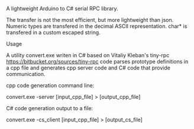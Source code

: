 A lightweight Arduino to C# serial RPC library.

The transfer is not the most efficient, but more lightweight than json.
Numeric types are transfered in the decimal ASCII representation.
char* is transfered in a custom escaped string.

Usage

A utility convert.exe writen in C# based on Vitaliy Kleban's tiny-rpc https://bitbucket.org/sources/tiny-rpc code parses prototype definitions in a cpp file and generates cpp server code and  C# code that provide communication. 


cpp code generation command line:

convert.exe -server [input_cpp_file] > [output_cpp_file]

C# code generation output to a file:

convert.exe -cs_client [input_cpp_file] > [output_cs_file]